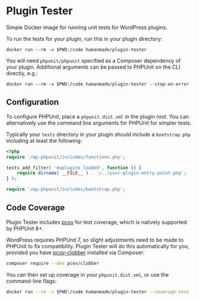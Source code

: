 # Plugin Tester

Simple Docker image for running unit tests for WordPress plugins.

To run the tests for your plugin, run this in your plugin directory:

```
docker run --rm -v $PWD:/code humanmade/plugin-tester
```

You will need `phpunit/phpunit` specified as a Composer dependency of your plugin. Additional arguments can be passed to PHPUnit on the CLI directly, e.g.:

```
docker run --rm -v $PWD:/code humanmade/plugin-tester --stop-on-error
```

## Configuration

To configure PHPUnit, place a `phpunit.dist.xml` in the plugin root. You can alternatively use the command line arguments for PHPUnit for simpler tests.

Typically your `tests` directory in your plugin should include a `bootstrap.php` including at least the following:

```php
<?php
require '/wp-phpunit/includes/functions.php';

tests_add_filter( 'muplugins_loaded', function () {
	require dirname( __FILE__ ) . '/../your-plugin-entry-point.php';
} );

require '/wp-phpunit/includes/bootstrap.php';
```

## Code Coverage

Plugin Tester includes [pcov](https://github.com/krakjoe/pcov) for test coverage, which is natively supported by PHPUnit 8+.

WordPress requires PHPUnit 7, so slight adjustments need to be made to PHPUnit to fix compatibility. Plugin Tester will do this automatically for you, provided you have [pcov-clobber](https://github.com/krakjoe/pcov-clobber) installed via Composer:

```sh
composer require --dev pcov/clobber
```

You can then set up coverage in your `phpunit.dist.xml`, or use the command-line flags:

```sh
docker run --rm -v $PWD:/code humanmade/plugin-tester --coverage-text --whitelist inc/
```

